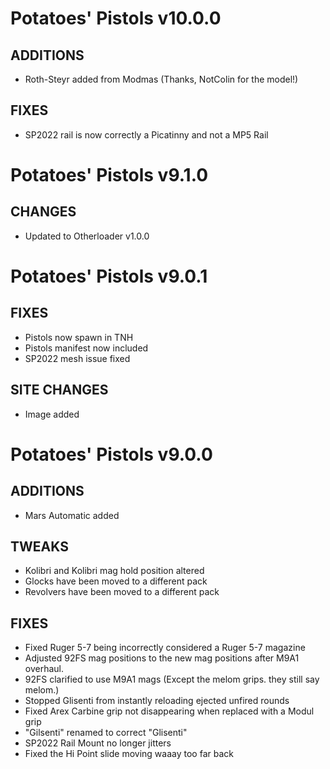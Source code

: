 # Potatoes' Pistols v10.0.0

## ADDITIONS
- Roth-Steyr added from Modmas (Thanks, NotColin for the model!)

## FIXES
- SP2022 rail is now correctly a Picatinny and not a MP5 Rail


# Potatoes' Pistols v9.1.0

## CHANGES
- Updated to Otherloader v1.0.0

# Potatoes' Pistols v9.0.1

## FIXES
- Pistols now spawn in TNH
- Pistols manifest now included
- SP2022 mesh issue fixed

## SITE CHANGES

- Image added

# Potatoes' Pistols v9.0.0
## ADDITIONS
- Mars Automatic added


## TWEAKS
- Kolibri and Kolibri mag hold position altered
- Glocks have been moved to a different pack
- Revolvers have been moved to a different pack

## FIXES
- Fixed Ruger 5-7 being incorrectly considered a Ruger 5-7 magazine
- Adjusted 92FS mag positions to the new mag positions after M9A1 overhaul.
- 92FS clarified to use M9A1 mags (Except the melom grips. they still say melom.)
- Stopped Glisenti from instantly reloading ejected unfired rounds
- Fixed Arex Carbine grip not disappearing when replaced with a Modul grip
- "Gilsenti" renamed to correct "Glisenti"
- SP2022 Rail Mount no longer jitters
- Fixed the Hi Point slide moving waaay too far back
